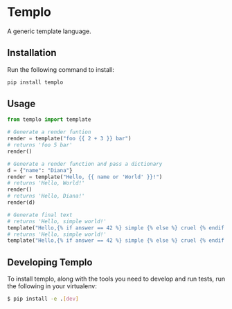 # Templo

A generic template language.

## Installation

Run the following command to install:

```python
pip install templo
```

## Usage

```python
from templo import template

# Generate a render funtion
render = template("foo {{ 2 + 3 }} bar")
# returns 'foo 5 bar'
render()

# Generate a render function and pass a dictionary
d = {"name": "Diana"}
render = template("Hello, {{ name or 'World' }}!")
# returns 'Hello, World!'
render()
# returns 'Hello, Diana!'
render(d)

# Generate final text
# returns 'Hello, simple world!'
template("Hello,{% if answer == 42 %} simple {% else %} cruel {% endif %}world!", {'answer': 42})
# returns 'Hello, simple world!'
template("Hello,{% if answer == 42 %} simple {% else %} cruel {% endif %}world!", {'answer': 73})
```

## Developing Templo

To install templo, along with the tools you need to develop and run tests, run the following in your virtualenv:

```bash
$ pip install -e .[dev]
```
